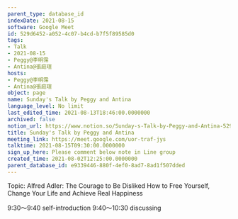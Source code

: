 ```yaml
---
parent_type: database_id
indexDate: 2021-08-15
software: Google Meet
id: 529d6452-a052-4c07-b4cd-b7f5f89585d0
tags:
- Talk
- 2021-08-15
- Peggy@李明霈
- Antina@張庭瑄
hosts:
- Peggy@李明霈
- Antina@張庭瑄
object: page
name: Sunday's Talk by Peggy and Antina
language_level: No limit
last_edited_time: 2021-08-13T18:46:00.0000000
archived: false
notion_url: https://www.notion.so/Sunday-s-Talk-by-Peggy-and-Antina-529d6452a0524c07b4cdb7f5f89585d0
title: Sunday's Talk by Peggy and Antina
meeting_link: https://meet.google.com/uor-traf-jys
talktime: 2021-08-15T09:30:00.0000000
sign_up_here: Please comment below note in Line group
created_time: 2021-08-02T12:25:00.0000000
parent_database_id: e9339446-880f-4ef0-8ad7-8ad1f507dded
---
```


Topic: Alfred Adler: The Courage to Be Disliked
How to Free Yourself, Change Your Life and Achieve Real Happiness

9:30～9:40 self-introduction
9:40～10:30 discussing


